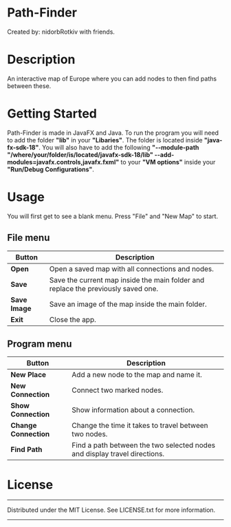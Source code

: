 # Path-Finder

Created by: nidorbRotkiv with friends.

# Description

An interactive map of Europe where you can add nodes to then find paths between these.

# Getting Started

Path-Finder is made in JavaFX and Java. To run the program you will need to add the folder **"lib"** in your **"Libaries"**. The folder is located inside **"java- fx-sdk-18"**. You will also have to add the following **"--module-path "/where/your/folder/is/located/javafx-sdk-18/lib" --add-modules=javafx.controls,javafx.fxml"** to your **"VM options"** inside your **"Run/Debug Configurations"**. 

# Usage

You will first get to see a blank menu. Press "File" and "New Map" to start.

## File menu

| Button | Description |
| ------ | ----------- |
| **Open** | Open a saved map with all connections and nodes. |
| **Save** | Save the current map inside the main folder and replace the previously saved one. |
| **Save Image** | Save an image of the map inside the main folder. |
| **Exit** | Close the app. |

## Program menu

| Button | Description |
| ------ | ----------- |
| **New Place** | Add a new node to the map and name it. |
| **New Connection** | Connect two marked nodes. |
| **Show Connection** | Show information about a connection. |
| **Change Connection** | Change the time it takes to travel between two nodes. |
| **Find Path** | Find a path between the two selected nodes and display travel directions. |

# License

---------------------------------------------------------------------------------------------------------------------------------------------------------

Distributed under the MIT License. See LICENSE.txt for more information.

---------------------------------------------------------------------------------------------------------------------------------------------------------
